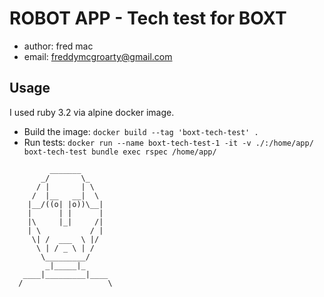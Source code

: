 # ROBOT APP - Tech test for BOXT

* author: fred mac 
* email: freddymcgroarty@gmail.com

## Usage

I used ruby 3.2 via alpine docker image.  

* Build the image: `docker build --tag 'boxt-tech-test' .`
* Run tests: `docker run --name boxt-tech-test-1 -it -v ./:/home/app/ boxt-tech-test bundle exec rspec /home/app/`


```
         _______
       _/       \_
      / |       | \
     /  |__   __|  \
    |__/((o| |o))\__|
    |      | |      |
    |\     |_|     /|
    | \           / |
     \| /  ___  \ |/
      \ | / _ \ | /
       \_________/
        _|_____|_
   ____|_________|____
  /                   \ 
```

